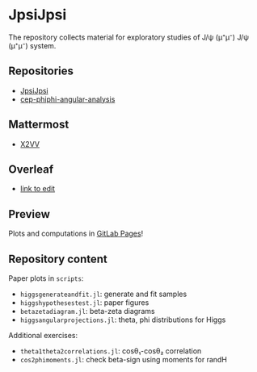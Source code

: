 # JpsiJpsi

The repository collects material for exploratory studies of J/ψ (μ⁺μ⁻) J/ψ (μ⁺μ⁻) system.


## Repositories

- [JpsiJpsi]()
- [cep-phiphi-angular-analysis](https://gitlab.cern.ch/LHCb-QEE/cep-phiphi-angular-analysis)

## Mattermost

- [X2VV](https://mattermost.web.cern.ch/lhcb/channels/x2vv)

## Overleaf

- [link to edit](https://www.overleaf.com/2812294971bkkkbqgtcrtg#062367)

## Preview

Plots and computations in [GitLab Pages](http://h2vv.docs.cern.ch)!

## Repository content

Paper plots in `scripts`:

- `higgsgenerateandfit.jl`: generate and fit samples
- `higgshypothesestest.jl`: paper figures
- `betazetadiagram.jl`: beta-zeta diagrams
- `higgsangularprojections.jl`: theta, phi distributions for Higgs

Additional exercises:

- `theta1theta2correlations.jl`: cosθ₁-cosθ₂ correlation
- `cos2phimoments.jl`: check beta-sign using moments for randH
